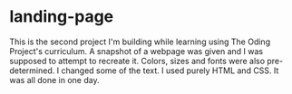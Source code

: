 # landing-page
This is the second project I'm building while learning using The Oding Project's curriculum.
A snapshot of a webpage was given and I was supposed to attempt to recreate it. Colors, sizes and fonts were also pre-determined. I changed some of the text. 
I used purely HTML and CSS. It was all done in one day.
